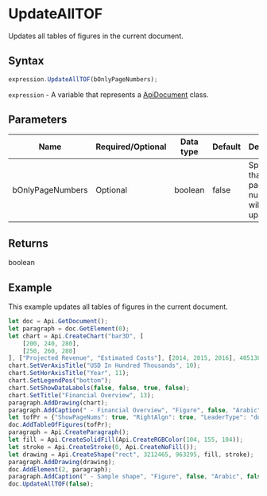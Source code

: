 # UpdateAllTOF

Updates all tables of figures in the current document.

## Syntax

```javascript
expression.UpdateAllTOF(bOnlyPageNumbers);
```

`expression` - A variable that represents a [ApiDocument](../ApiDocument.md) class.

## Parameters

| **Name** | **Required/Optional** | **Data type** | **Default** | **Description** |
| ------------- | ------------- | ------------- | ------------- | ------------- |
| bOnlyPageNumbers | Optional | boolean | false | Specifies that only page numbers will be updated. |

## Returns

boolean

## Example

This example updates all tables of figures in the current document.

```javascript editor-docx
let doc = Api.GetDocument();
let paragraph = doc.GetElement(0);
let chart = Api.CreateChart("bar3D", [
	[200, 240, 280],
	[250, 260, 280]
], ["Projected Revenue", "Estimated Costs"], [2014, 2015, 2016], 4051300, 2347595, 24);
chart.SetVerAxisTitle("USD In Hundred Thousands", 10);
chart.SetHorAxisTitle("Year", 11);
chart.SetLegendPos("bottom");
chart.SetShowDataLabels(false, false, true, false);
chart.SetTitle("Financial Overview", 13);
paragraph.AddDrawing(chart);
paragraph.AddCaption(" - Financial Overview", "Figure", false, "Arabic", false, undefined, "hyphen");
let tofPr = {"ShowPageNums": true, "RightAlgn": true, "LeaderType": "dot", "FormatAsLinks": true, "BuildFrom": "Figure", "LabelNumber": true, "TofStyle": "distinctive"};
doc.AddTableOfFigures(tofPr);
paragraph = Api.CreateParagraph();
let fill = Api.CreateSolidFill(Api.CreateRGBColor(104, 155, 104));
let stroke = Api.CreateStroke(0, Api.CreateNoFill());
let drawing = Api.CreateShape("rect", 3212465, 963295, fill, stroke);
paragraph.AddDrawing(drawing);
doc.AddElement(2, paragraph);
paragraph.AddCaption(" - Sample shape", "Figure", false, "Arabic", false, undefined, "hyphen");
doc.UpdateAllTOF(false);
```
